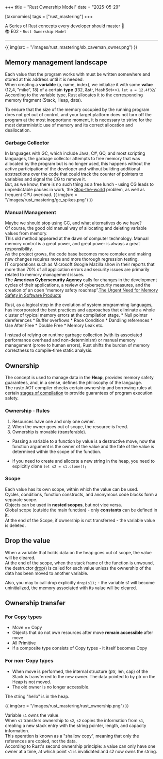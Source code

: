 +++
title = "Rust Ownership Model"
date = "2025-05-29"

[taxonomies]
tags = ["rust_mastering"]
+++

A Series of Rust concepts every developer should master 🥋  
📚 E02 - `Rust Ownership Model`
<!-- more -->
---

{{ img(src = "/images/rust_mastering/sb_caveman_owner.png") }}

## Memory management landscape
Each value that the program works with must be written somewhere and stored at this address until it is needed.  
When creating a **variable** (a, name, index), we initialize it with some **value** (12,4, "mike", 18) of a certain **type** (f32, &str, HashSet<>).
`let a = 12.4f32`/  
According to the variable type, Rust allocates it to the corresponding memory fragment (Stack, Heap, data).  

To ensure that the size of the memory occupied by the running program does not get out of control, and your target platform does not turn off the program at the most inopportune moment, it is necessary to strive for the most deterministic use of memory and its correct allocation and deallocation.

### Garbage Collector
In languages ​​with GC, which include Java, C#, GO, and most scripting languages, the garbage collector attempts to free memory that was allocated by the program but is no longer used, this happens without the active participation of the developer and without building additional abstractions over the code that could track the counter of pointers to variables and signal the CG to remove it.  
But, as we know, there is no such thing as a free lunch - using CG leads to unpredictable pauses in work, the [Stop-the-world](https://stackoverflow.com/questions/16695874/why-does-the-jvm-full-gc-need-to-stop-the-world) problem, as well as frequent CPU overload.
{{ img(src = "/images/rust_mastering/gc_spikes.png") }}

### Manual Management
Maybe we should stop using GC, and what alternatives do we have?  
Of course, the good old manual way of allocating and deleting variable values ​​from memory.  
This old method appeared at the dawn of computer technology. Manual memory control is a great power, and great power is always a great responsibility.  
As the project grows, the code base becomes more complex and making new changes requires more and more thorough regression testing.  
IT corporations such as Microsoft Google Mazilla show in their reports that more than 70% of all application errors and security issues are primarily related to memory management issues.  
The **American Cybersecurity Agency** calls for changes in the development cycles of their applications, a review of cybersecurity measures, and the creation of an open “memory safety roadmap”.[The Urgent Need for Memory Safety in Software Products](https://www.cisa.gov/news-events/news/urgent-need-memory-safety-software-products)

Rust, as a logical step in the evolution of system programming languages, has incorporated the best practices and approaches that eliminate a whole cluster of typical memory errors at the compilation stage.
    * Null pointer dereferences
    * Buffer overflows
    * Race Condition
    * Dandling references
    * Use After Free
    * Double Free
    * Memory Leak etc.

I nstead of relying on runtime garbage collection (with its associated performance overhead and non-determinism) or manual memory management (prone to human errors), Rust shifts the burden of memory correctness to compile-time static analysis.

## Ownership
The concept is used to manage data in the **Heap**, provides memory safety guarantees, and, in a sense, defines the philosophy of the language.  
The rustc AOT compiler checks certain ownership and borrowing rules at certain [stages of compilation](https://maltsev-dev.github.io/rs-to-bin/) to provide guarantees of program execution safety.

### Ownership - Rules
1. Resources have one and only one owner. 
2. When the owner goes out of scope, the resource is freed. 
3. Ownership is movable (transferable).

* Passing a variable to a function by value is a destructive move, now the function argument is the owner of the value and the fate of the value is determined within the scope of the function.

* If you need to create and allocate a new string in the heap, you need to explicitly clone `let s2 = s1.clone();`

### Scope
Each value has its own scope, within which the value can be used.  
Cycles, conditions, function constructs, and anonymous code blocks form a separate scope.  
Objects can be used in **nested scopes**, but not vice versa.  
Global scope (outside the main function) - only **constants** can be defined in it.  
At the end of the Scope, if ownership is not transferred - the variable value is deleted.

## Drop the value
When a variable that holds data on the heap goes out of scope, the value will be cleared.  
At the end of the scope, when the stack frame of the function is unwound, the destructor [drop()](https://doc.rust-lang.org/std/mem/fn.drop.html) is called for each value unless the ownership of the data has been moved to another variable.

Also, you may to call drop explicitly `drop(s1);` - the variable s1 will become uninitialized, the memory associated with its value will be cleared.

## Ownership transfer
### For Copy types
* Move == Copy
* Objects that do not own resources after move **remain accessible** after move
* All Primitive
* If a composite type consists of Copy types - it itself becomes Copy

### For non-Copy types
* When move is performed, the internal structure (ptr, len, cap) of the Stack is transferred to the new owner. The data pointed to by ptr on the Heap is not moved.
* The old owner is no longer accessible.

The string "hello" is in the heap.

{{ img(src = "/images/rust_mastering/rust_ownership.png") }}

Variable `s1` owns the value.  
When `s1` transfers ownership to `s2`, `s2` copies the information from `s1`, creating a new stack entry with the string pointer, length, and capacity information.  
This operation is known as a "shallow copy", meaning that only the references are copied, not the data.  
According to Rust's second ownership principle: a value can only have one owner at a time, at which point `s1` is invalidated and s2 now owns the string. 